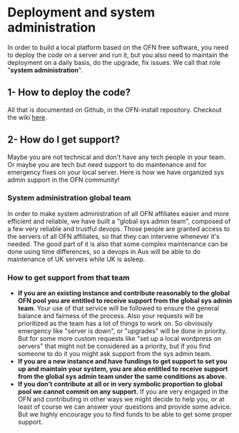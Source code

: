 # Deployment and system administration

In order to build a local platform based on the OFN free software, you need to deploy the code on a server and run it, but you also need to maintain the deployment on a daily basis, do the upgrade, fix issues. We call that role "**system administration**".

## 1- How to deploy the code?

All that is documented on Github, in the OFN-install repository. Checkout the wiki [here](https://github.com/openfoodfoundation/ofn-install/wiki).

## 2- How do I get support?

Maybe you are not technical and don't have any tech people in your team. Or maybe you are tech but need support to do maintenance and for emergency fixes on your local server. Here is how we have organized sys admin support in the OFN community!

### System administration global team

In order to make system administration of all OFN affiliates easier and more efficient and reliable, we have built a "global sys admin team", composed of a few very reliable and trustful devops. Those people are granted access to the servers of all OFN affiliates, so that they can intervene whenever it's needed. The good part of it is also that some complex maintenance can be done using time differences, so a devops in Aus will be able to do maintenance of UK servers while UK is asleep.

### How to get support from that team

* **If you are an existing instance and contribute reasonably to the global OFN pool you are entitled to receive support from the global sys admin team**. Your use of that service will be followed to ensure the general balance and fairness of the process. Also your requests will be prioritized as the team has a lot of things to work on. So obviously emergency like "server is down", or "upgrades" will be done in priority. But for some more custom requests like "set up a local wordpress on servers" that might not be considered as a priority, but if you find someone to do it you might ask support from the sys admin team.
* **If you are a new instance and have fundings to get support to set you up and maintain your system, you are also entitled to receive support from the global sys admin team under the same conditions as above.**
* **If you don’t contribute at all or in very symbolic proportion to global pool we cannot commit on any support.** If you are very engaged in the OFN and contributing in other ways we might decide to help you, or at least of course we can answer your questions and provide some advice. But we highly encourage you to find funds to be able to get some proper support.


